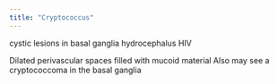 ```yaml
---
title: "Cryptococcus"
---
```

cystic lesions in basal ganglia
hydrocephalus
HIV

Dilated perivascular spaces filled with mucoid material
Also may see a cryptococcoma in the basal ganglia

